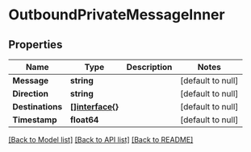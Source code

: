 # OutboundPrivateMessageInner

## Properties
Name | Type | Description | Notes
------------ | ------------- | ------------- | -------------
**Message** | **string** |  | [default to null]
**Direction** | **string** |  | [default to null]
**Destinations** | [**[]interface{}**](interface{}.md) |  | [default to null]
**Timestamp** | **float64** |  | [default to null]

[[Back to Model list]](../README.md#documentation-for-models) [[Back to API list]](../README.md#documentation-for-api-endpoints) [[Back to README]](../README.md)

